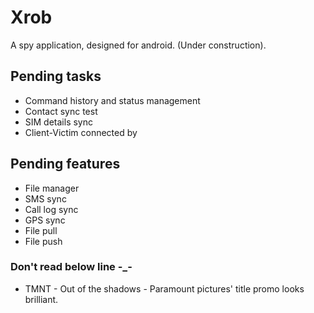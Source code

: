 # Xrob
A spy application, designed for android. (Under construction).

## Pending tasks
- Command history and status management
- Contact sync test
- SIM details sync
- Client-Victim connected by

## Pending features
- File manager
- SMS sync
- Call log sync
- GPS sync
- File pull
- File push

### Don't read below line -_-
- TMNT - Out of the shadows - Paramount pictures' title promo looks brilliant.

